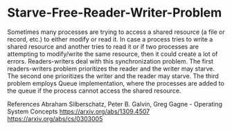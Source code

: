 # Starve-Free-Reader-Writer-Problem
Sometimes many processes are trying to access a shared resource (a file or record, etc.) to either modify or read it. In case a process tries to write a shared resource and another tries to read it or if two processes are attempting to modify/write the same resource, then it could create a lot of errors. Readers-writers deal with this synchronization problem.
The first readers-writers problem prioritizes the reader and the writer may starve. The second one prioritizes the writer and the reader may starve. The third problem employs Queue implementation, where the processes are added to the queue if the process cannot access the shared resource.

References
Abraham Silberschatz, Peter B. Galvin, Greg Gagne - Operating System Concepts
https://arxiv.org/abs/1309.4507
https://arxiv.org/abs/cs/0303005
